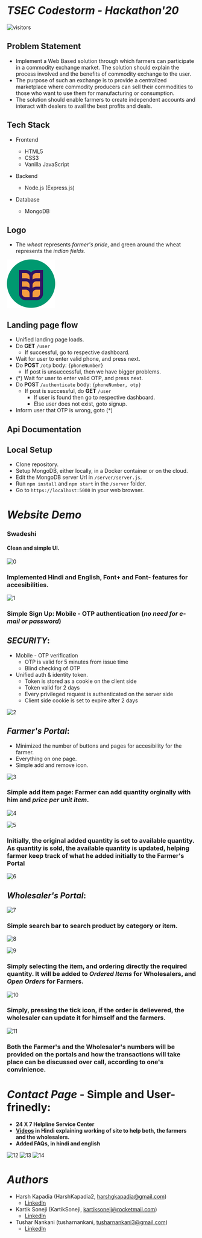# *TSEC Codestorm - Hackathon'20*
![visitors](https://visitor-badge.glitch.me/badge?page_id=https://github.com/tusharnankani/TSECHackathon)
## Problem Statement
- Implement a Web Based solution through which farmers can participate in a commodity exchange market. The solution should explain the process involved and the benefits of commodity exchange to the user.
- The purpose of such an exchange is to provide a centralized marketplace where commodity producers can sell their commodities to those who want to use them for manufacturing or consumption.
- The solution should enable farmers to create independent accounts and interact with dealers to avail the best profits and deals.

## Tech Stack
- Frontend
	- HTML5
	- CSS3 
	- Vanilla JavaScript 

- Backend
	- Node.js (Express.js)

- Database
	- MongoDB



## Logo
* The *wheat* represents *farmer's pride*, and green around the wheat represents the *indian fields.*
<img src = "frontend/logo.svg" alt = "Logo of a bushel of wheat, in a green circle" width = "128" height = "128" />

## Landing page flow
- Unified landing page loads.
- Do **GET** `/user`
	- If successful, go to respective dashboard.
- Wait for user to enter valid phone, and press next.
- Do **POST** `/otp` body: `{phoneNumber}`
	- If post is unsuccessful, then we have bigger problems.
- (*) Wait for user to enter valid OTP, and press next.
- Do **POST** `/authenticate` body: `{phoneNumber, otp}`
	- If post is successful, do **GET** `/user`
		- If user is found then go to respective dashboard.
		- Else user does not exist, goto signup.
- Inform user that OTP is wrong, goto (*)

## Api Documentation


## Local Setup
- Clone repository.
- Setup MongoDB, either locally, in a Docker container or on the cloud.
- Edit the MongoDB server Url in `/server/server.js`.
- Run `npm install` and `npm start` in the `/server` folder.
- Go to `https://localhost:5000` in your web browser.


# *Website Demo*
### Swadeshi
#### Clean and simple UI.

![0](https://user-images.githubusercontent.com/61280281/86548601-a71ed900-bf5a-11ea-8d31-2070803e1115.png)

### Implemented Hindi and English, Font+ and Font- features for accesibilities.

![1](https://user-images.githubusercontent.com/61280281/86548607-ab4af680-bf5a-11ea-8088-c1fb6920affc.png)

### Simple Sign Up: Mobile - OTP authentication (*no need for e-mail or password*)

## *SECURITY*: 
* Mobile - OTP verification
	* OTP is valid for 5 minutes from issue time
	* Blind checking of OTP
* Unified auth & identity token.
	* Token is stored as a cookie on the client side
	* Token valid for 2 days
	* Every privileged request is authenticated on the server side
	* Client side cookie is set to expire after 2 days

![2](https://user-images.githubusercontent.com/61280281/86548624-bbfb6c80-bf5a-11ea-92d6-b62202ece254.png)

## *Farmer's Portal*: 
* Minimized the number of buttons and pages for accesibility for the farmer.
* Everything on one page.
* Simple add and remove icon.

![3](https://user-images.githubusercontent.com/61280281/86548628-bef65d00-bf5a-11ea-8705-221f173032dd.png)

### Simple add item page: Farmer can add quantity orginally with him and *price per unit item*.

![4](https://user-images.githubusercontent.com/61280281/86548630-c0278a00-bf5a-11ea-9ef8-462fe8a65af7.png)

![5](https://user-images.githubusercontent.com/61280281/86548636-c289e400-bf5a-11ea-8fed-45689bf76d6a.png)

### Initially, the original added quantity is set to available quantity. As quantity is sold, the available quantity is updated, helping farmer keep track of what he added initially to the Farmer's Portal 

![6](https://user-images.githubusercontent.com/61280281/86548641-c4ec3e00-bf5a-11ea-9058-d6a4e25e9892.png)

## *Wholesaler's Portal*: 

![7](https://user-images.githubusercontent.com/61280281/86548644-c7e72e80-bf5a-11ea-9e2b-9623a855af30.png)

### Simple search bar to search product by category or item.

![8](https://user-images.githubusercontent.com/61280281/86548648-cb7ab580-bf5a-11ea-88b4-4cd8a4cfdffb.png)


![9](https://user-images.githubusercontent.com/61280281/86548652-cf0e3c80-bf5a-11ea-99eb-80d6e0b4701d.png)

### Simply selecting the item, and ordering directly the required quantity. It will be added to *Ordered Items* for Wholesalers, and *Open Orders* for Farmers.

![10](https://user-images.githubusercontent.com/61280281/86548657-d46b8700-bf5a-11ea-84a3-0fc5b3dfd806.png)

### Simply, pressing the tick icon, if the order is delievered, the wholesaler can update it for himself and the farmers. 

![11](https://user-images.githubusercontent.com/61280281/86548665-da616800-bf5a-11ea-9b33-a22c2c2a1ba8.png)

### Both the Farmer's and the Wholesaler's numbers will be provided on the portals and how the transactions will take place can be discussed over call, according to one's convinience.

# *Contact Page* - Simple and User-frinedly:
* **24 X 7 Helpline Service Center**
* **[Videos](https://github.com/tusharnankani/TSECHackathon/tree/master/frontend/videos) in Hindi explaining working of site to help both, the farmers and the wholesalers.**
* **Added FAQs, in hindi and english**

![12](https://user-images.githubusercontent.com/61280281/86548673-e1887600-bf5a-11ea-9fca-7104ec9d52f4.png)
![13](https://user-images.githubusercontent.com/61280281/86548675-e3523980-bf5a-11ea-87bf-feaf419a03c7.png)
![14](https://user-images.githubusercontent.com/61280281/86548678-e3ead000-bf5a-11ea-8ee2-63145bfcaec7.png)


# *Authors*
* Harsh Kapadia (HarshKapadia2, harshgkapadia@gmail.com)
	- [LinkedIn](http://www.linkedin.com/in/harsh-kapadia-426999175)
* Kartik Soneji (KartikSoneji, kartiksoneji@rocketmail.com)
	- [LinkedIn](https://www.linkedin.com/in/kartiksoneji)
* Tushar Nankani (tusharnankani, tusharnankani3@gmail.com)
	- [LinkedIn](https://www.linkedin.com/in/tusharnankani)
